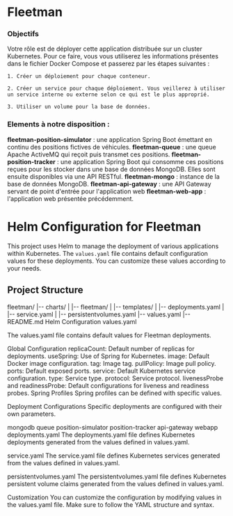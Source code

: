 # Fleetman


### Objectifs

Votre rôle est de déployer cette application distribuée sur un cluster Kubernetes. Pour ce faire, vous vous utiliserez les informations présentes dans le fichier Docker Compose et passerez par les étapes suivantes :

    1. Créer un déploiement pour chaque conteneur.

    2. Créer un service pour chaque déploiement. Vous veillerez à utiliser un service interne ou externe selon ce qui est le plus approprié.

    3. Utiliser un volume pour la base de données.


### Elements à notre disposition :

**fleetman-position-simulator** : une application Spring Boot émettant en continu des positions fictives de véhicules.
**fleetman-queue** : une queue Apache ActiveMQ qui reçoit puis transmet ces positions.
**fleetman-position-tracker** : une application Spring Boot qui consomme ces positions reçues pour les stocker dans une base de données MongoDB. Elles sont ensuite disponibles via une API RESTful.
**fleetman-mongo** : instance de la base de données MongoDB.
**fleetman-api-gateway** : une API Gateway servant de point d'entrée pour l'application web
**fleetman-web-app** : l'application web présentée précédemment.


# Helm Configuration for Fleetman

This project uses Helm to manage the deployment of various applications within Kubernetes. The `values.yaml` file contains default configuration values for these deployments. You can customize these values according to your needs.

## Project Structure

fleetman/
|-- charts/
|   |-- fleetman/
|       |-- templates/
|           |-- deployments.yaml
|           |-- service.yaml
|           |-- persistentvolumes.yaml
|-- values.yaml
|-- README.md
Helm Configuration
values.yaml

The values.yaml file contains default values for Fleetman deployments. 

Global Configuration
replicaCount: Default number of replicas for deployments.
useSpring: Use of Spring for Kubernetes.
image: Default Docker image configuration.
tag: Image tag.
pullPolicy: Image pull policy.
ports: Default exposed ports.
service: Default Kubernetes service configuration.
type: Service type.
protocol: Service protocol.
livenessProbe and readinessProbe: Default configurations for liveness and readiness probes.
Spring Profiles
Spring profiles can be defined with specific values.

Deployment Configurations
Specific deployments are configured with their own parameters.

mongodb
queue
position-simulator
position-tracker
api-gateway
webapp
deployments.yaml
The deployments.yaml file defines Kubernetes deployments generated from the values defined in values.yaml.

service.yaml
The service.yaml file defines Kubernetes services generated from the values defined in values.yaml.

persistentvolumes.yaml
The persistentvolumes.yaml file defines Kubernetes persistent volume claims generated from the values defined in values.yaml.

Customization
You can customize the configuration by modifying values in the values.yaml file. Make sure to follow the YAML structure and syntax.